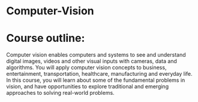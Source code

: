 # Computer-Vision

# Course outline:
Computer vision enables computers and systems to see and understand digital images, videos and other visual inputs with cameras, data and algorithms. You will apply computer vision concepts to business, entertainment, transportation, healthcare, manufacturing and everyday life. In this course, you will learn about some of the fundamental problems in vision, and have opportunities to explore traditional and emerging approaches to solving real-world problems.
